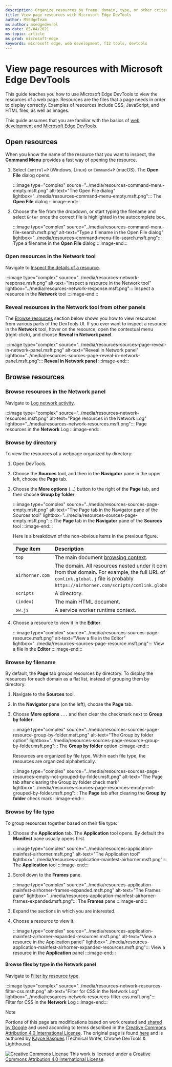 ```yaml
---
description: Organize resources by frame, domain, type, or other criteria.
title: View page resources with Microsoft Edge DevTools
author: MSEdgeTeam
ms.author: msedgedevrel
ms.date: 05/04/2021
ms.topic: article
ms.prod: microsoft-edge
keywords: microsoft edge, web development, f12 tools, devtools
---
```

<!-- Copyright Kayce Basques

   Licensed under the Apache License, Version 2.0 (the "License");
   you may not use this file except in compliance with the License.
   You may obtain a copy of the License at

       https://www.apache.org/licenses/LICENSE-2.0

   Unless required by applicable law or agreed to in writing, software
   distributed under the License is distributed on an "AS IS" BASIS,
   WITHOUT WARRANTIES OR CONDITIONS OF ANY KIND, either express or implied.
   See the License for the specific language governing permissions and
   limitations under the License.  -->
# View page resources with Microsoft Edge DevTools

This guide teaches you how to use Microsoft Edge DevTools to view the resources of a web page.  Resources are the files that a page needs in order to display correctly.  Examples of resources include CSS, JavaScript, and HTML files, as well as images.

This guide assumes that you are familiar with the basics of [web development](https://developer.mozilla.org/docs/Learn) and [Microsoft Edge DevTools](../../devtools-guide-chromium/index.md).


<!-- ====================================================================== -->
## Open resources

When you know the name of the resource that you want to inspect, the **Command Menu** provides a fast way of opening the resource.

1.  Select `Control`+`P` (Windows, Linux) or `Command`+`P` (macOS).  The **Open File** dialog opens.

    :::image type="complex" source="../media/resources-command-menu-empty.msft.png" alt-text="The Open File dialog" lightbox="../media/resources-command-menu-empty.msft.png":::
       The **Open File** dialog
    :::image-end:::

1.  Choose the file from the dropdown, or start typing the filename and select `Enter` once the correct file is highlighted in the autocomplete box.

    :::image type="complex" source="../media/resources-command-menu-file-search.msft.png" alt-text="Type a filename in the Open File dialog" lightbox="../media/resources-command-menu-file-search.msft.png":::
       Type a filename in the **Open File** dialog
    :::image-end:::

### Open resources in the Network tool

Navigate to [Inspect the details of a resource](../network/index.md#inspect-the-details-of-the-resource).

:::image type="complex" source="../media/resources-network-response.msft.png" alt-text="Inspect a resource in the Network tool" lightbox="../media/resources-network-response.msft.png":::
   Inspect a resource in the **Network** tool
:::image-end:::

### Reveal resources in the Network tool from other panels

The [Browse resources](#browse-resources) section below shows you how to view resources from various parts of the DevTools UI.  If you ever want to inspect a resource in the **Network** tool,  hover on the resource, open the contextual menu (right-click), and choose **Reveal in Network panel**.

:::image type="complex" source="../media/resources-sources-page-reveal-in-network-panel.msft.png" alt-text="Reveal in Network panel" lightbox="../media/resources-sources-page-reveal-in-network-panel.msft.png":::
   **Reveal in Network panel**
:::image-end:::


<!-- ====================================================================== -->
## Browse resources

### Browse resources in the Network panel

Navigate to [Log network activity](../network/index.md#log-network-activity).

:::image type="complex" source="../media/resources-network-resources.msft.png" alt-text="Page resources in the Network Log" lightbox="../media/resources-network-resources.msft.png":::
   Page resources in the **Network** Log
:::image-end:::

### Browse by directory

To view the resources of a webpage organized by directory:

1.  Open DevTools.
1.  Choose the **Sources** tool, and then in the **Navigator** pane in the upper left, choose the **Page** tab.
1.  Choose the **More options** (...) button to the right of the **Page** tab, and then choose **Group by folder**.

    :::image type="complex" source="../media/resources-sources-page-empty.msft.png" alt-text="The Page tab in the Navigator pane of the Sources tool" lightbox="../media/resources-sources-page-empty.msft.png":::
       The **Page** tab in the **Navigator** pane of the **Sources** tool
    :::image-end:::

    Here is a breakdown of the non-obvious items in the previous figure.

    | Page item | Description |
    |:--- |:--- |
    | `top` | The main document [browsing context](https://developer.mozilla.org/docs/Web/HTML/Element/iframe). |
    | `airhorner.com` | The domain.  All resources nested under it come from that domain.  For example, the full URL of the `comlink.global.j` file is probably `https://airhorner.com/scripts/comlink.global.js`. |
    | `scripts` | A directory. |
    | `(index)` | The main HTML document. |
    | `sw.js` | A service worker runtime context. |

1.  Choose a resource to view it in the **Editor**.

    :::image type="complex" source="../media/resources-sources-page-resource.msft.png" alt-text="View a file in the Editor" lightbox="../media/resources-sources-page-resource.msft.png":::
       View a file in the **Editor**
    :::image-end:::

### Browse by filename

By default, the **Page** tab groups resources by directory.  To display the resources for each domain as a flat list, instead of grouping them by directory:

1.  Navigate to the **Sources** tool.
1.  In the **Navigator** pane (on the left), choose the **Page** tab.
1.  Choose **More options** `...` and then clear the checkmark next to **Group by folder**.

    :::image type="complex" source="../media/resources-sources-page-resource-group-by-folder.msft.png" alt-text="The Group by folder option" lightbox="../media/resources-sources-page-resource-group-by-folder.msft.png":::
       The **Group by folder** option
    :::image-end:::

    Resources are organized by file type.  Within each file type, the resources are organized alphabetically.

    :::image type="complex" source="../media/resources-sources-page-resources-empty-not-grouped-by-folder.msft.png" alt-text="The Page tab after clearing the Group by folder check mark" lightbox="../media/resources-sources-page-resources-empty-not-grouped-by-folder.msft.png":::
       The **Page** tab after clearing the **Group by folder** check mark
    :::image-end:::

### Browse by file type

To group resources together based on their file type:

1.  Choose the **Application** tab.  The **Application** tool opens.  By default the **Manifest** pane usually opens first.

    :::image type="complex" source="../media/resources-application-mainfest-airhorner.msft.png" alt-text="The Application tool" lightbox="../media/resources-application-mainfest-airhorner.msft.png":::
       The **Application** tool
    :::image-end:::

1.  Scroll down to the **Frames** pane.

    :::image type="complex" source="../media/resources-application-mainfest-airhorner-frames-expanded.msft.png" alt-text="The Frames pane" lightbox="../media/resources-application-mainfest-airhorner-frames-expanded.msft.png":::
       The **Frames** pane
    :::image-end:::

1.  Expand the sections in which you are interested.
1.  Choose a resource to view it.

    :::image type="complex" source="../media/resources-application-mainfest-airhorner-expanded-resources.msft.png" alt-text="View a resource in the Application panel" lightbox="../media/resources-application-mainfest-airhorner-expanded-resources.msft.png":::
       View a resource in the **Application** panel
    :::image-end:::

#### Browse files by type in the Network panel

Navigate to [Filter by resource type](../network/index.md#filter-by-resource-type).

:::image type="complex" source="../media/resources-network-resources-filter-css.msft.png" alt-text="Filter for CSS in the Network Log" lightbox="../media/resources-network-resources-filter-css.msft.png":::
   Filter for CSS in the **Network** Log
:::image-end:::


<!-- ====================================================================== -->
<!-- links -->

[MicrosoftEdgeDevTools]: ../../devtools-guide-chromium/index.md "Microsoft Edge  Developer tools | Microsoft Docs"
[DevtoolsNetworkFilterByResourceType]: ../network/index.md#filter-by-resource-type "Filter by resource type - Inspect network activity in Microsoft Edge DevTools | Microsoft Docs"
[DevtoolsNetworkInspectDetailsResource]: ../network/index.md#inspect-the-details-of-the-resource "Inspect the details of the resource - Inspect network activity in Microsoft Edge DevTools | Microsoft Docs"
[DevtoolsNetworkLogActivity]: ../network/index.md#log-network-activity "Log network activity - Inspect network activity in Microsoft Edge DevTools | Microsoft Docs"
<!-- external links -->
[MDNInlineFrame]: https://developer.mozilla.org/docs/Web/HTML/Element/iframe "<iframe>: The Inline Frame element | MDN"
[MDNLearnWebDevelopment]: https://developer.mozilla.org/docs/Learn "Learn web development | MDN"


<!-- ====================================================================== -->
> [!NOTE]
> Portions of this page are modifications based on work created and [shared by Google](https://developers.google.com/terms/site-policies) and used according to terms described in the [Creative Commons Attribution 4.0 International License](https://creativecommons.org/licenses/by/4.0).
> The original page is found [here](https://developers.google.com/web/tools/chrome-devtools/resources/index) and is authored by [Kayce Basques](https://developers.google.com/web/resources/contributors#kayce-basques) (Technical Writer, Chrome DevTools \& Lighthouse).

[![Creative Commons License](https://i.creativecommons.org/l/by/4.0/88x31.png)](https://creativecommons.org/licenses/by/4.0)
This work is licensed under a [Creative Commons Attribution 4.0 International License](https://creativecommons.org/licenses/by/4.0).

[CCA4IL]: https://creativecommons.org/licenses/by/4.0
[CCby4Image]: https://i.creativecommons.org/l/by/4.0/88x31.png
[GoogleSitePolicies]: https://developers.google.com/terms/site-policies
[KayceBasques]: https://developers.google.com/web/resources/contributors#kayce-basques
